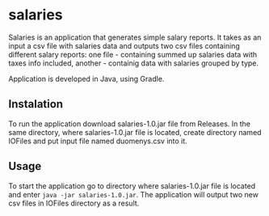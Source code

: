 # salaries

Salaries is an application that generates simple salary reports. It takes as an input a csv file with salaries data and outputs two csv files containing different salary reports: one file - containing summed up salaries data with taxes info included, another - containig data with salaries grouped by type.

Application is developed in Java, using Gradle.

## Instalation

To run the application download salaries-1.0.jar file from Releases. In the same directory, where salaries-1.0.jar file is located, create directory named IOFiles and put input file named duomenys.csv into it.

## Usage

To start the application go to directory where salaries-1.0.jar file is located and enter `java -jar salaries-1.0.jar`. The application will output two new csv files in IOFiles directory as a result.
